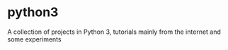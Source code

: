 # python3
A collection of projects in Python 3, tutorials mainly from the internet and some experiments
